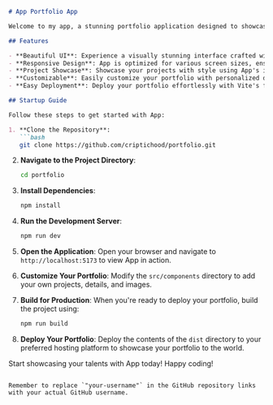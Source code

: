```markdown
# App Portfolio App

Welcome to my app, a stunning portfolio application designed to showcase your talents and projects in the most elegant and captivating way possible. Built with Vite, React, and Material-UI, the app offers a seamless user experience coupled with breathtaking design elements.

## Features

- **Beautiful UI**: Experience a visually stunning interface crafted with Material-UI components, offering both elegance and functionality.
- **Responsive Design**: App is optimized for various screen sizes, ensuring your portfolio looks impeccable on any device.
- **Project Showcase**: Showcase your projects with style using App's intuitive project display features.
- **Customizable**: Easily customize your portfolio with personalized details, images, and project descriptions.
- **Easy Deployment**: Deploy your portfolio effortlessly with Vite's fast build process.

## Startup Guide

Follow these steps to get started with App:

1. **Clone the Repository**:
   ```bash
   git clone https://github.com/criptichood/portfolio.git
   ```

2. **Navigate to the Project Directory**:
   ```bash
   cd portfolio
   ```

3. **Install Dependencies**:
   ```bash
   npm install
   ```

4. **Run the Development Server**:
   ```bash
   npm run dev
   ```

5. **Open the Application**:
   Open your browser and navigate to `http://localhost:5173` to view App in action.

6. **Customize Your Portfolio**:
   Modify the `src/components` directory to add your own projects, details, and images.

7. **Build for Production**:
   When you're ready to deploy your portfolio, build the project using:
   ```bash
   npm run build
   ```

8. **Deploy Your Portfolio**:
   Deploy the contents of the `dist` directory to your preferred hosting platform to showcase your portfolio to the world.


Start showcasing your talents with App today! Happy coding!
```

Remember to replace `"your-username"` in the GitHub repository links with your actual GitHub username.
